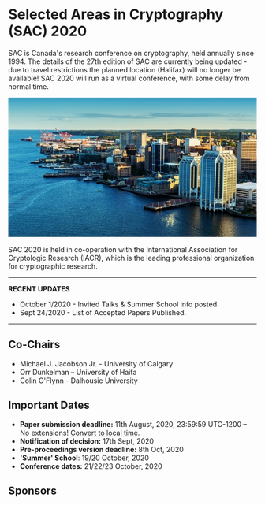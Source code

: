 # Selected Areas in Cryptography (SAC) 2020

SAC is Canada's research conference on cryptography, held annually since 1994. The details of the 27th edition of SAC are currently being updated - due to travel restrictions the planned location (Halifax) will no longer be available! SAC 2020 will run as a virtual conference, with some delay from normal time.

![](images/halifax1.jpg)

SAC 2020 is held in co-operation with the International Association for Cryptologic Research (IACR), which is the leading professional organization for cryptographic research.

---
**RECENT UPDATES**

* October 1/2020 - Invited Talks & Summer School info posted.
* Sept 24/2020 - List of Accepted Papers Published.

---

## Co-Chairs

* Michael J. Jacobson Jr. - University of Calgary
* Orr Dunkelman – University of Haifa
* Colin O'Flynn - Dalhousie University

## Important Dates

* **Paper submission deadline:**  11th August, 2020, 23:59:59 UTC-1200 – No extensions! <a href="https://www.timeanddate.com/worldclock/fixedtime.html?msg=Selected+Areas+in+Cryptography+2020+submission+deadline&iso=20200811T235959&p1=3926">Convert to local time</a>.
* **Notification of decision:**   17th Sept, 2020
* **Pre-proceedings version deadline:**  8th Oct, 2020
* **'Summer' School**: 19/20 October, 2020
* **Conference dates:**  21/22/23 October, 2020

## Sponsors
